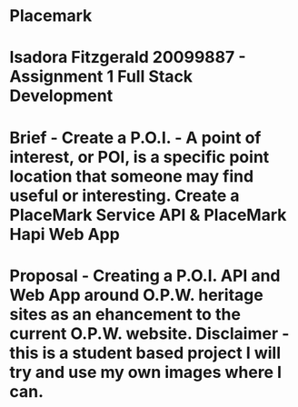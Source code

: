 # Placemark
# Isadora Fitzgerald 20099887 - Assignment 1 Full Stack Development
# Brief - Create a P.O.I. - A point of interest, or POI, is a specific point location that someone may find useful or interesting. Create a PlaceMark Service API & PlaceMark Hapi Web App
# Proposal - Creating a P.O.I. API and Web App around O.P.W. heritage sites as an ehancement to the current O.P.W. website. Disclaimer - this is a student based project I will try and use my own images where I can. 
